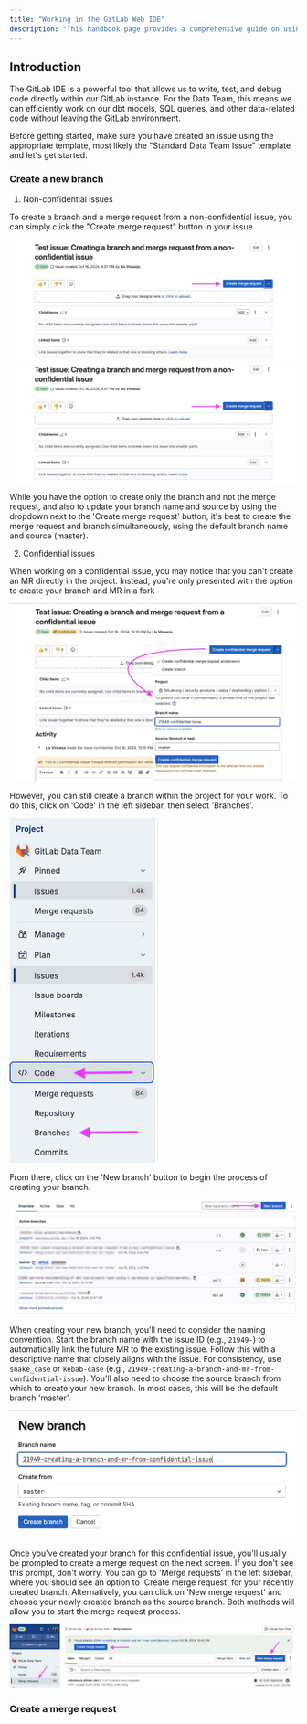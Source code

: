 ```yaml
---
title: "Working in the GitLab Web IDE"
description: "This handbook page provides a comprehensive guide on using the GitLab Integrated Development Environment (IDE) for Data Team projects. It covers essential features, best practices, and workflows specific to our data analytics work."
---
```


## Introduction

The GitLab IDE is a powerful tool that allows us to write, test, and debug code directly within our GitLab instance. For the Data Team, this means we can efficiently work on our dbt models, SQL queries, and other data-related code without leaving the GitLab environment.

Before getting started, make sure you have created an issue using the appropriate template, most likely the "Standard Data Team Issue" template and let's get started.

### Create a new branch 

1. Non-confidential issues

To create a branch and a merge request from a non-confidential issue, you can simply click the "Create merge request" button in your issue

![Create merge request](/static/images/handbook/enterprise-data/platform/tableau/create-merge-request.png)
<img src="create-merge-request.png" alt="Create merge request" width="900"/>

While you have the option to create only the branch and not the merge request, and also to update your branch name and source by using the dropdown next to the 'Create merge request' button, it's best to create the merge request and branch simultaneously, using the default branch name and source (master). 

2. Confidential issues

When working on a confidential issue, you may notice that you can't create an MR directly in the project. Instead, you're only presented with the option to create your branch and MR in a fork

![Confidential issue MR](/static/images/handbook/enterprise-data/platform/tableau/confidential-issue-mr.png)

However, you can still create a branch within the project for your work. To do this, click on 'Code' in the left sidebar, then select 'Branches'. 

![Branches](/static/images/handbook/enterprise-data/platform/tableau/branches.png)

From there, click on the 'New branch' button to begin the process of creating your branch.

![Create branch](/static/images/handbook/enterprise-data/platform/tableau/create-branch.png)

When creating your new branch, you'll need to consider the naming convention. Start the branch name with the issue ID (e.g., `21949-`) to automatically link the future MR to the existing issue. Follow this with a descriptive name that closely aligns with the issue. For consistency, use `snake_case` or `kebab-case` (e.g., `21949-creating-a-branch-and-mr-from-confidential-issue`). You'll also need to choose the source branch from which to create your new branch. In most cases, this will be the default branch 'master'.

![branch name](/static/images/handbook/enterprise-data/platform/tableau/branch-name.png)

Once you've created your branch for this confidential issue, you'll usually be prompted to create a merge request on the next screen. If you don't see this prompt, don't worry. You can go to 'Merge requests' in the left sidebar, where you should see an option to 'Create merge request' for your recently created branch. Alternatively, you can click on 'New merge request' and choose your newly created branch as the source branch. Both methods will allow you to start the merge request process.

![Create merge request](/static/images/handbook/enterprise-data/platform/tableau/merge-request-create.png)

### Create a merge request
